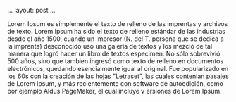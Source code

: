 ...
layout: post
...

Lorem Ipsum es simplemente el texto de relleno de las imprentas y archivos de texto. Lorem Ipsum ha sido el texto de relleno estándar de las 
industrias desde el año 1500, cuando un impresor (N. del T. persona que se dedica a la imprenta) desconocido usó una galería de textos y 
los mezcló de tal manera que logró hacer un libro de textos especimen. No sólo sobrevivió 500 años, sino que tambien ingresó como texto de 
relleno en documentos electrónicos, quedando esencialmente igual al original. Fue popularizado en los 60s con la creación de las hojas "Letraset", 
las cuales contenian pasajes de Lorem Ipsum, y más recientemente con software de autoedición, como por ejemplo Aldus PageMaker, el cual incluye v
ersiones de Lorem Ipsum.

